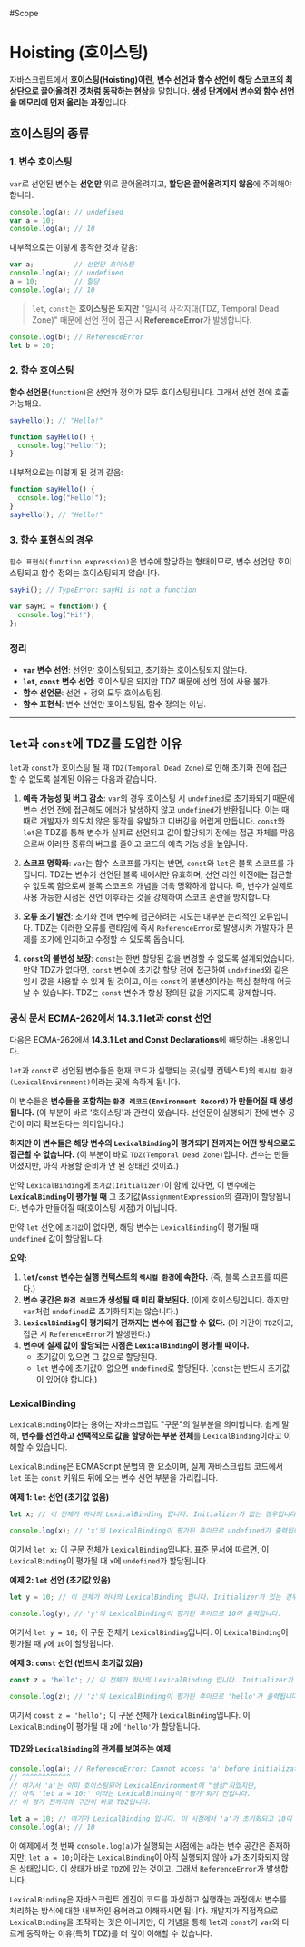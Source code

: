 #Scope
# Hoisting (호이스팅)

자바스크립트에서 **호이스팅(Hoisting)이란**, **변수 선언과 함수 선언이 해당 스코프의 최상단으로 끌어올려진 것처럼 동작하는 현상**을 말합니다. **생성 단계에서 변수와 함수 선언을 메모리에 먼저 올리는 과정**입니다.


## 호이스팅의 종류

### 1. 변수 호이스팅

`var`로 선언된 변수는 **선언만** 위로 끌어올려지고, **할당은 끌어올려지지 않음**에 주의해야 합니다.

```javascript
console.log(a); // undefined
var a = 10;
console.log(a); // 10
```

내부적으로는 이렇게 동작한 것과 같음:
```javascript
var a;          // 선언만 호이스팅
console.log(a); // undefined
a = 10;         // 할당
console.log(a); // 10
```

> `let`, `const`는 **호이스팅은 되지만** "일시적 사각지대(TDZ, Temporal Dead Zone)" 때문에 선언 전에 접근 시 **ReferenceError**가 발생합니다.

```javascript
console.log(b); // ReferenceError
let b = 20;
```

### 2. 함수 호이스팅

**함수 선언문**(`function`)은 선언과 정의가 모두 호이스팅됩니다. 그래서 선언 전에 호출 가능해요.

```javascript
sayHello(); // "Hello!"

function sayHello() {
  console.log("Hello!");
}
```

내부적으로는 이렇게 된 것과 같음:
```javascript
function sayHello() {
  console.log("Hello!");
}
sayHello(); // "Hello!"
```

### 3. 함수 표현식의 경우

`함수 표현식(function expression)`은 변수에 할당하는 형태이므로, 변수 선언만 호이스팅되고 함수 정의는 호이스팅되지 않습니다.

```javascript
sayHi(); // TypeError: sayHi is not a function

var sayHi = function() {
  console.log("Hi!");
};
```

### 정리

- **`var` 변수 선언**: 선언만 호이스팅되고, 초기화는 호이스팅되지 않는다.
- **`let`, `const` 변수 선언**: 호이스팅은 되지만 TDZ 때문에 선언 전에 사용 불가.
- **함수 선언문**: 선언 + 정의 모두 호이스팅됨.
- **함수 표현식**: 변수 선언만 호이스팅됨, 함수 정의는 아님.

---

## `let`과 `const`에 TDZ를 도입한 이유

`let`과 `const`가 호이스팅 될 때 `TDZ(Temporal Dead Zone)`로 인해 초기화 전에 접근 할 수 없도록 설계된 이유는 다음과 같습니다.

1. **예측 가능성 및 버그 감소**: `var`의 경우 호이스팅 시 `undefined`로 초기화되기 때문에 변수 선언 전에 접근해도 에러가 발생하지 않고 `undefined`가 반환됩니다. 이는 때때로 개발자가 의도치 않은 동작을 유발하고 디버깅을 어렵게 만듭니다. `const`와 `let`은 TDZ를 통해 변수가 실제로 선언되고 값이 할당되기 전에는 접근 자체를 막음으로써 이러한 종류의 버그를 줄이고 코드의 예측 가능성을 높입니다.

2. **스코프 명확화**: `var`는 함수 스코프를 가지는 반면, `const`와 `let`은 블록 스코프를 가집니다. TDZ는 변수가 선언된 블록 내에서만 유효하며, 선언 라인 이전에는 접근할 수 없도록 함으로써 블록 스코프의 개념을 더욱 명확하게 합니다. 즉, 변수가 실제로 사용 가능한 시점은 선언 이후라는 것을 강제하여 스코프 혼란을 방지합니다.

3. **오류 조기 발견**: 초기화 전에 변수에 접근하려는 시도는 대부분 논리적인 오류입니다. TDZ는 이러한 오류를 런타임에 즉시 `ReferenceError`로 발생시켜 개발자가 문제를 조기에 인지하고 수정할 수 있도록 돕습니다.

4. **`const`의 불변성 보장**: `const`는 한번 할당된 값을 변경할 수 없도록 설계되었습니다. 만약 TDZ가 없다면, `const` 변수에 초기값 할당 전에 접근하여 `undefined`와 같은 임시 값을 사용할 수 있게 될 것이고, 이는 `const`의 불변성이라는 핵심 철학에 어긋날 수 있습니다. TDZ는 `const` 변수가 항상 정의된 값을 가지도록 강제합니다.

### 공식 문서 ECMA-262에서 14.3.1 let과 const 선언 

다음은 ECMA-262에서 **14.3.1 Let and Const Declarations**에 해당하는 내용입니다.

`let`과 `const`로 선언된 변수들은 현재 코드가 실행되는 곳(실행 컨텍스트)의 `렉시컬 환경(LexicalEnvironment)`이라는 곳에 속하게 됩니다.

이 변수들은 **변수들을 포함하는 `환경 레코드(Environment Record)`가 만들어질 때 생성됩니다.** (이 부분이 바로 '호이스팅'과 관련이 있습니다. 선언문이 실행되기 전에 변수 공간이 미리 확보된다는 의미입니다.)

**하지만 이 변수들은 해당 변수의 `LexicalBinding`이 평가되기 전까지는 어떤 방식으로도 접근할 수 없습니다.** (이 부분이 바로 `TDZ(Temporal Dead Zone)`입니다. 변수는 만들어졌지만, 아직 사용할 준비가 안 된 상태인 것이죠.)

만약 `LexicalBinding`에 `초기값(Initializer)`이 함께 있다면, 이 변수에는 **`LexicalBinding`이 평가될 때** 그 초기값(`AssignmentExpression`의 결과)이 할당됩니다. 변수가 만들어질 때(호이스팅 시점)가 아닙니다.

만약 `let` 선언에 `초기값`이 없다면, 해당 변수는 `LexicalBinding`이 평가될 때 `undefined` 값이 할당됩니다.

**요약:**
1. **`let`/`const` 변수는 실행 컨텍스트의 `렉시컬 환경`에 속한다.** (즉, 블록 스코프를 따른다.)
2. **변수 공간은 `환경 레코드`가 생성될 때 미리 확보된다.** (이게 호이스팅입니다. 하지만 `var`처럼 `undefined`로 초기화되지는 않습니다.)
3. **`LexicalBinding`이 평가되기 전까지는 변수에 접근할 수 없다.** (이 기간이 `TDZ`이고, 접근 시 `ReferenceError`가 발생한다.)
4. **변수에 실제 값이 할당되는 시점은 `LexicalBinding`이 평가될 때이다.**
	- 초기값이 있으면 그 값으로 할당된다.
	- `let` 변수에 초기값이 없으면 `undefined`로 할당된다. (`const`는 반드시 초기값이 있어야 합니다.)

### LexicalBinding

`LexicalBinding`이라는 용어는 자바스크립트 "구문"의 일부분을 의미합니다. 쉽게 말해, **변수를 선언하고 선택적으로 값을 할당하는 부분 전체**를 `LexicalBinding`이라고 이해할 수 있습니다.

`LexicalBinding`은 ECMAScript 문법의 한 요소이며, 실제 자바스크립트 코드에서 `let` 또는 `const` 키워드 뒤에 오는 변수 선언 부분을 가리킵니다.

**예제 1: `let` 선언 (초기값 없음)**
```js
let x; // 이 전체가 하나의 LexicalBinding 입니다. Initializer가 없는 경우입니다.

console.log(x); // 'x'의 LexicalBinding이 평가된 후이므로 undefined가 출력됩니다.
```
여기서 `let x;` 이 구문 전체가 `LexicalBinding`입니다. 표준 문서에 따르면, 이 `LexicalBinding`이 평가될 때 `x`에 `undefined`가 할당됩니다.

**예제 2: `let` 선언 (초기값 있음)**
```js
let y = 10; // 이 전체가 하나의 LexicalBinding 입니다. Initializer가 있는 경우입니다.

console.log(y); // 'y'의 LexicalBinding이 평가된 후이므로 10이 출력됩니다.
```
여기서 `let y = 10;` 이 구문 전체가 `LexicalBinding`입니다. 이 `LexicalBinding`이 평가될 때 `y`에 `10`이 할당됩니다.

**예제 3: `const` 선언 (반드시 초기값 있음)**
```js
const z = 'hello'; // 이 전체가 하나의 LexicalBinding 입니다. Initializer가 필수입니다.

console.log(z); // 'z'의 LexicalBinding이 평가된 후이므로 'hello'가 출력됩니다.
```
여기서 `const z = 'hello';` 이 구문 전체가 `LexicalBinding`입니다. 이 `LexicalBinding`이 평가될 때 `z`에 `'hello'`가 할당됩니다.

#### TDZ와 `LexicalBinding`의 관계를 보여주는 예제

```js
console.log(a); // ReferenceError: Cannot access 'a' before initialization
// ^^^^^^^^^^^^
// 여기서 'a'는 이미 호이스팅되어 LexicalEnvironment에 "생성"되었지만,
// 아직 'let a = 10;' 이라는 LexicalBinding이 "평가"되기 전입니다.
// 이 평가 전까지의 구간이 바로 TDZ입니다.

let a = 10; // 여기가 LexicalBinding 입니다. 이 시점에서 'a'가 초기화되고 10이 할당됩니다.
console.log(a); // 10
```

이 예제에서 첫 번째 `console.log(a)`가 실행되는 시점에는 `a`라는 변수 공간은 존재하지만, `let a = 10;`이라는 `LexicalBinding`이 아직 실행되지 않아 `a`가 초기화되지 않은 상태입니다. 이 상태가 바로 `TDZ`에 있는 것이고, 그래서 `ReferenceError`가 발생합니다.

`LexicalBinding`은 자바스크립트 엔진이 코드를 파싱하고 실행하는 과정에서 변수를 처리하는 방식에 대한 내부적인 용어라고 이해하시면 됩니다. 개발자가 직접적으로 `LexicalBinding`을 조작하는 것은 아니지만, 이 개념을 통해 `let`과 `const`가 `var`와 다르게 동작하는 이유(특히 TDZ)를 더 깊이 이해할 수 있습니다.